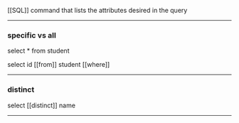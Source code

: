 [[SQL]] command that lists the attributes desired in the query

---
### specific vs all

select * from student

select id [[from]] student [[where]]

---
### distinct 

select [[distinct]] name

---
